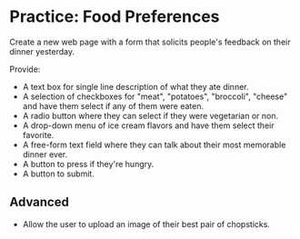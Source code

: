 # Practice: Food Preferences
Create a new web page with a form that solicits people's feedback on their dinner yesterday.

Provide:
* A text box for single line description of what they ate dinner.
* A selection of checkboxes for "meat", "potatoes", "broccoli", "cheese" and have them select if any of them were eaten.
* A radio button where they can select if they were vegetarian or non.
* A drop-down menu of ice cream flavors and have them select their favorite.
* A free-form text field where they can talk about their most memorable dinner ever.
* A button to press if they're hungry.
* A button to submit.

## Advanced

* Allow the user to upload an image of their best pair of chopsticks.
